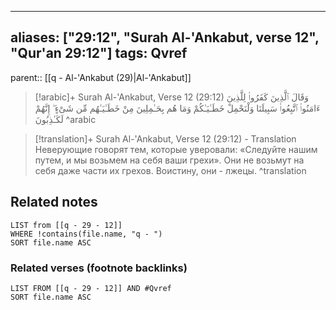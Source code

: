 
---
aliases: ["29:12", "Surah Al-'Ankabut, verse 12", "Qur'an 29:12"]
tags: Qvref
---

parent:: [[q - Al-'Ankabut (29)|Al-'Ankabut]]

> [!arabic]+ Surah Al-'Ankabut, Verse 12 (29:12)
> <span class="quran-arabic">وَقَالَ ٱلَّذِينَ كَفَرُوا۟ لِلَّذِينَ ءَامَنُوا۟ ٱتَّبِعُوا۟ سَبِيلَنَا وَلْنَحْمِلْ خَطَـٰيَـٰكُمْ وَمَا هُم بِحَـٰمِلِينَ مِنْ خَطَـٰيَـٰهُم مِّن شَىْءٍ ۖ إِنَّهُمْ لَكَـٰذِبُونَ</span>
^arabic

> [!translation]+ Surah Al-'Ankabut, Verse 12 (29:12) - Translation
> Неверующие говорят тем, которые уверовали: «Следуйте нашим путем, и мы возьмем на себя ваши грехи». Они не возьмут на себя даже части их грехов. Воистину, они - лжецы.
^translation



## Related notes
```dataview
LIST from [[q - 29 - 12]]
WHERE !contains(file.name, "q - ")
SORT file.name ASC
```

### Related verses (footnote backlinks)
```dataview
LIST FROM [[q - 29 - 12]] AND #Qvref
SORT file.name ASC
```

